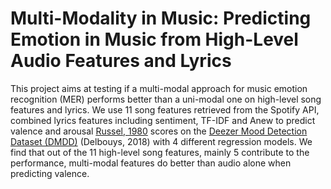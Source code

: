 # Multi-Modality in Music: Predicting Emotion in Music from High-Level Audio Features and Lyrics

This project aims at testing if a multi-modal approach for music emotion recognition (MER) performs better than a uni-modal one on high-level song features and lyrics. We use 11 song features retrieved from the Spotify API, combined lyrics features including sentiment, TF-IDF and Anew to predict valence and arousal [Russel, 1980](https://psycnet.apa.org/record/1981-25062-001) scores on the [Deezer Mood Detection Dataset (DMDD)](https://research.deezer.com/publication/2018/09/26/ismir-delbouys.html) (Delbouys, 2018) with 4 different regression models. We find that out of the 11 high-level song features, mainly 5 contribute to the performance, multi-modal features do better than audio alone when predicting valence.
